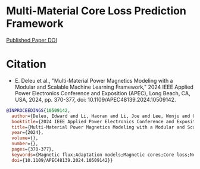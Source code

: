 # Multi-Material Core Loss Prediction Framework

[Published Paper DOI](https://doi.org/10.1109/APEC48139.2024.10509142)

# Citation

- E. Deleu et al., "Multi-Material Power Magnetics Modeling with a Modular and Scalable Machine Learning Framework," 2024 IEEE Applied Power Electronics Conference and Exposition (APEC), Long Beach, CA, USA, 2024, pp. 370-377, doi: 10.1109/APEC48139.2024.10509142.

```bibtex
@INPROCEEDINGS{10509142,
  author={Deleu, Edward and Li, Haoran and Li, Joe and Lee, Wonju and Guillod, Thomas and Sullivan, Charles R. and Wang, Shukai and Chen, Minjie},
  booktitle={2024 IEEE Applied Power Electronics Conference and Exposition (APEC)}, 
  title={Multi-Material Power Magnetics Modeling with a Modular and Scalable Machine Learning Framework}, 
  year={2024},
  volume={},
  number={},
  pages={370-377},
  keywords={Magnetic flux;Adaptation models;Magnetic cores;Core loss;Neural networks;Magnetic domains;Machine learning;power magnetics;core loss;soft magnetic materials;machine learning;neural networks;transformer model},
  doi={10.1109/APEC48139.2024.10509142}}
```
